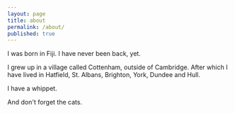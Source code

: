 ```yaml
---
layout: page
title: about
permalink: /about/
published: true
---
```


I was born in Fiji. I have never been back, yet. 

I grew up in a village called Cottenham, outside of Cambridge. After which I have lived in Hatfield, St. Albans, Brighton, York, Dundee and Hull.

I have a whippet. 

And don't forget the cats.

